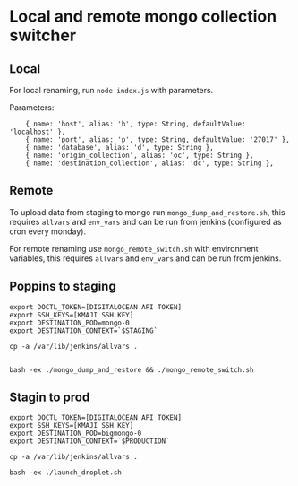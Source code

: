 # Local and remote mongo collection switcher

## Local
For local renaming, run `node index.js` with parameters.

Parameters:
```
    { name: 'host', alias: 'h', type: String, defaultValue: 'localhost' },
    { name: 'port', alias: 'p', type: String, defaultValue: '27017' },
    { name: 'database', alias: 'd', type: String },
    { name: 'origin_collection', alias: 'oc', type: String },
    { name: 'destination_collection', alias: 'dc', type: String },
```

## Remote
To upload data from staging to mongo run `mongo_dump_and_restore.sh`, this requires `allvars` and `env_vars` and can be run from jenkins (configured as cron every monday).

For remote renaming use `mongo_remote_switch.sh` with environment variables, this requires `allvars` and `env_vars` and can be run from jenkins.

## Poppins to staging
```
export DOCTL_TOKEN=[DIGITALOCEAN API TOKEN]
export SSH_KEYS=[KMAJI SSH KEY]
export DESTINATION_POD=mongo-0
export DESTINATION_CONTEXT=`$STAGING`

cp -a /var/lib/jenkins/allvars .


bash -ex ./mongo_dump_and_restore && ./mongo_remote_switch.sh 
```

## Stagin to prod
```
export DOCTL_TOKEN=[DIGITALOCEAN API TOKEN]
export SSH_KEYS=[KMAJI SSH KEY]
export DESTINATION_POD=bigmongo-0
export DESTINATION_CONTEXT=`$PRODUCTION`

cp -a /var/lib/jenkins/allvars .

bash -ex ./launch_droplet.sh
```
